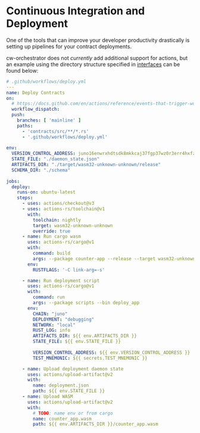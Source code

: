 # Continuous Integration and Deployment
One of the tools that can improve your developer productivity drastically is setting up pipelines for your contract deployments. 

cw-orchestrator does not *currently* add additional support for actions, but an example using the directory structure specified in [interfaces](interfaces.md) can be found below:

```yaml
# .github/workflows/deploy.yml
---
name: Deploy Contracts  
on:  
  # https://docs.github.com/en/actions/reference/events-that-trigger-workflows#workflow_dispatch  
  workflow_dispatch:  
  push:  
    branches: [ 'mainline' ]  
    paths:  
      - 'contracts/src/**/*.rs'  
      - '.github/workflows/deploy.yml'  
  
env:
  VERSION_CONTROL_ADDRESS: juno16enwrxhdtsdk8mkkcaj37fgp37wz0r3err4hxfz52lcdyayexnxs4468mu  
  STATE_FILE: "./daemon_state.json"  
  ARTIFACTS_DIR: "./target/wasm32-unknown-unknown/release"  
  SCHEMA_DIR: "./schema"  
  
jobs:  
  deploy:  
    runs-on: ubuntu-latest  
    steps:  
      - uses: actions/checkout@v3  
      - uses: actions-rs/toolchain@v1  
        with:  
          toolchain: nightly  
          target: wasm32-unknown-unknown  
          override: true  
      - name: Run cargo wasm  
        uses: actions-rs/cargo@v1  
        with:  
          command: build  
          args: --package counter-app --release --target wasm32-unknown-unknown  
        env:  
          RUSTFLAGS: '-C link-arg=-s'  

      - name: Run deployment script  
        uses: actions-rs/cargo@v1  
        with:  
          command: run  
          args: --package scripts --bin deploy_app  
        env:  
          CHAIN: "juno"  
          DEPLOYMENT: "debugging"  
          NETWORK: "local"  
          RUST_LOG: info  
          ARTIFACTS_DIR: ${{ env.ARTIFACTS_DIR }}  
          STATE_FILE: ${{ env.STATE_FILE }}  
  
          VERSION_CONTROL_ADDRESS: ${{ env.VERSION_CONTROL_ADDRESS }}  
          TEST_MNEMONIC: ${{ secrets.TEST_MNEMONIC }}  

      - name: Upload deployment daemon state  
        uses: actions/upload-artifact@v2  
        with:  
          name: deployment.json  
          path: ${{ env.STATE_FILE }}  
      - name: Upload WASM  
        uses: actions/upload-artifact@v2  
        with:  
          # TODO: name env or from cargo  
          name: counter_app.wasm  
          path: ${{ env.ARTIFACTS_DIR }}/counter_app.wasm
```